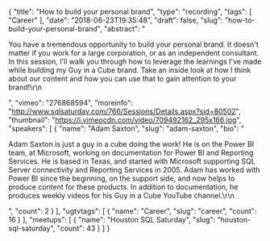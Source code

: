 {
  "title": "How to build your personal brand",
  "type": "recording",
  "tags": [
    "Career"
  ],
  "date": "2018-06-23T19:35:48",
  "draft": false,
  "slug": "how-to-build-your-personal-brand",
  "abstract": "<p>You have a tremendous opportunity to build your personal brand. It doesn't matter if you work for a large corporation, or as an independent consultant. In this session, I'll walk you through how to leverage the learnings I've made while building my Guy in a Cube brand. Take an inside look at how I think about our content and how you can use that to gain attention to your brand!\r\n</p>",
  "vimeo": "276868594",
  "moreinfo": "http://www.sqlsaturday.com/766/Sessions/Details.aspx?sid=80502",
  "thumbnail": "https://i.vimeocdn.com/video/709492162_295x166.jpg",
  "speakers": [
    {
      "name": "Adam Saxton",
      "slug": "adam-saxton",
      "bio": "<p>Adam Saxton is just a guy in a cube doing the work! He is on the Power BI team, at Microsoft, working on documentation for Power BI and Reporting Services. He is based in Texas, and started with Microsoft supporting SQL Server connectivity and Reporting Services in 2005. Adam has worked with Power BI since the beginning, on the support side, and now helps to produce content for these products. In addition to documentation, he produces weekly videos for his Guy in a Cube YouTube channel.\r\n</p>",
      "count": 2
    }
  ],
  "ugtvtags": [
    {
      "name": "Career",
      "slug": "career",
      "count": 16
    }
  ],
  "meetups": [
    {
      "name": "Houston SQL Saturday",
      "slug": "houston-sql-saturday",
      "count": 43
    }
  ]
}
